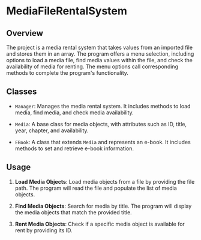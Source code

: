 # MediaFileRentalSystem


## Overview
The project is a media rental system that takes values from an imported file and stores them in an array. The program offers a menu selection, including options to load a media file, find media values within the file, and check the availability of media for renting. The menu options call corresponding methods to complete the program's functionality.

## Classes
- `Manager`: Manages the media rental system. It includes methods to load media, find media, and check media availability.

- `Media`: A base class for media objects, with attributes such as ID, title, year, chapter, and availability.

- `EBook`: A class that extends `Media` and represents an e-book. It includes methods to set and retrieve e-book information.

## Usage
1. **Load Media Objects**: Load media objects from a file by providing the file path. The program will read the file and populate the list of media objects.

2. **Find Media Objects**: Search for media by title. The program will display the media objects that match the provided title.

3. **Rent Media Objects**: Check if a specific media object is available for rent by providing its ID.
